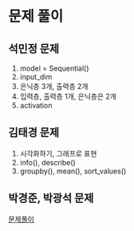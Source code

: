 # 문제 풀이

## 석민정 문제

1. model = Sequential()   
2. input_dim   
3. 은닉층 3개, 출력층 2개
4. 입력층, 출력층 1개, 은닉층은 2개
5. activation



## 김태경 문제
1. 시각화하기, 그래프로 표현
2. info(), describe()   
3. groupby(), mean(), sort_values()

## 박경준,  박광석 문제

[문제풀이](https://colab.research.google.com/drive/1CD7STinDXIPthupC88XkAJGsFcJqVtLz?usp=sharing)
